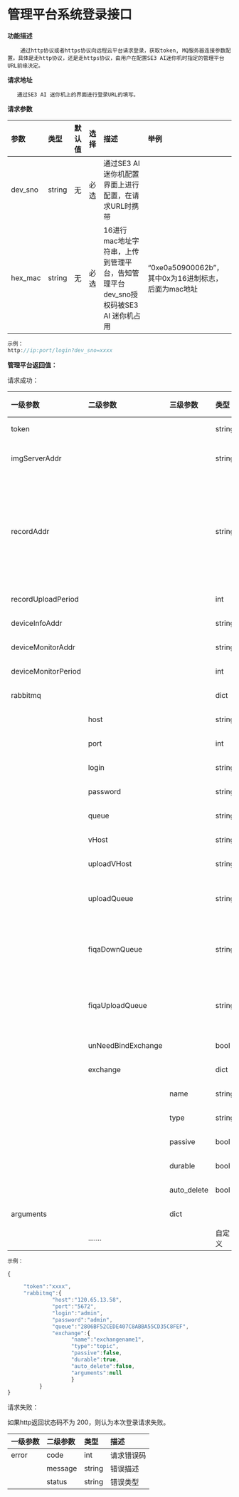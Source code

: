 # 管理平台系统登录接口

**功能描述**

```text
    通过http协议或者https协议向远程云平台请求登录，获取token, MQ服务器连接参数配置。具体是走http协议，还是走https协议，由用户在配置SE3 AI迷你机时指定的管理平台URL前缘决定。
```

**请求地址**

```text
   通过SE3 AI 迷你机上的界面进行登录URL的填写。
```

**请求参数**

| 参数 | 类型 | 默认值 | 选择 | 描述 | 举例 |
| :--- | :--- | :--- | :--- | :--- | :--- |
| dev\_sno | string | 无 | 必选 | 通过SE3 AI 迷你机配置界面上进行配置，在请求URL时携带 |  |
| hex\_mac | string | 无 | 必选 | 16进行mac地址字符串，上传到管理平台，告知管理平台dev\_sno授权码被SE3 AI 迷你机占用 | “0xe0a50900062b”，其中0x为16进制标志，后面为mac地址 |

```javascript
示例：
http://ip:port/login?dev_sno=xxxx
```

**管理平台返回值：**

请求成功：

| **一级参数** | **二级参数** | **三级参数** | **类型** | **选择** | **描述** |
| :--- | :--- | :--- | :--- | :--- | :--- |
| token |  |  | string | **必选** | 请求云平台接口需要携带的参数 |
| imgServerAddr |  |  | string | 可选 | 图片服务器URL，用于获取用户照片。如果下发得图片中是相对路径，则需要填写此地址。 |
| recordAddr |  |  | string | 可选 | 管理平台URL列表，每个URL（可以为绝对地址，也可以相对地址）间以逗号分隔。 用于接收“人员通行记录”。 如：  示例1："/getRecord , /getRecord2",  示例2："/getRecord , [https://xxxx.com/getBackupRecord](https://xxxx.com/getBackupRecord)"  示例3："[http://xxx.com/getRecord](http://xxx.com/getRecord), [http://xxx.com/getBackupRecord](http://xxx.com/getBackupRecord)" |
| recordUploadPeriod |  |  | int | 可选 | 通行记录周期上传时间，大于等于1秒，默认值为5秒 |
| deviceInfoAddr |  |  | string | 可选 | 管理平台URL（相对地址），用于接收“设备添加事件”。如：/getDeviceInfo |
| deviceMonitorAddr |  |  | string | 可选 | 管理平台URL \(相对地址\) ， 用于设置设备状态上报得周期，默认20秒 |
| deviceMonitorPeriod |  |  | int | 可选 | 管理平台URL \(相对地址\) ， 用于设置设备状态上报得周期，默认20秒 |
| rabbitmq |  |  | dict | **必选** | MQ服务器配置参数集合 |
|  | host |  | string | **必选** | MQ服务器地址, 如 mq.xxx.com |
|  | port |  | int | **必选** | MQ服务器连接端口 |
|  | login |  | string | **必选** | MQ服务器登录用户名 |
|  | password |  | string | **必选** | MQ服务器连接密码 |
|  | queue |  | string | **必选** | MQ消息下发队列 |
|  | vHost |  | string | 可选 | MQ服务器登录用户名及下发队列所在虚拟主机.如果不指定，默认为"/"。 |
|  | uploadVHost |  | string | 可选 | MQ服务器上报队列所在虚拟主机。如果不指定，默认为"/"。 |
|  | uploadQueue |  | string | 可选 | MQ消息上传队列, 可以选择不通过MQ消息队列回传结果, 在uploadVHost虚拟主机下。默认是不支持MQ消息上传（即单向通信）。 |
|  | fiqaDownQueue |  | string | 可选 | 人脸图片质量检测\(FIQA\)命令下发队列。  注意：当把SE3 AI迷你机用作图片质量校验服务器时，需要下发此栏位。否则不支持通过MQ命令进行FIQA校验功能。 |
|  | fiqaUploadQueue |  | string | 可选 | 人脸图片质量检测\(FIQA\)命令结果上传队列。  注意：当把SE3 AI迷你机用作图片质量校验服务器时，需要下发此栏位。否则不支持通过MQ命令进行FIQA校验功能。 |
|  | unNeedBindExchange |  | bool | 可选 | 消息队列是否需要绑定到交换机， 默认为false， 即需要绑定到消息队列。 |
|  | exchange |  | dict | **必选** |  |
|  |  | name | string | **必选** | 交换机名称 |
|  |  | type | string | **必选** | 交换机类型 |
|  |  | passive | bool | **必选** | 检查交换机是否存在，默认为false |
|  |  | durable | bool | **必选** | 队列持久化标志，true为持久化队列 |
|  |  | auto\_delete | bool | **必选** | 自动删除 |
| arguments |  | dict |  | **必选** | 扩展参数 |
|  | ....... |  | 自定义 | 可选 | 保留将来用于下发MQ服务器其它配置信息。 |

```javascript
示例：

{ 

     "token":"xxxx",
     "rabbitmq":{
              "host":"120.65.13.58",
              "port":"5672",
              "login":"admin",
              "password":"admin",
              "queue":"2806BF52CEDE407C8ABBA55CD35C8FEF",
              "exchange":{
                    "name":"exchangename1",
                    "type":"topic",
                    "passive":false,
                    "durable":true,
                    "auto_delete":false,
                    "arguments":null
                    }
          }
}
```

请求失败：

如果http返回状态码不为 200，则认为本次登录请求失败。

| **一级参数** | **二级参数** | **类型** | **描述** |
| :--- | :--- | :--- | :--- |
| error | code | int | 请求错误码 |
|  | message | string | 错误描述 |
|  | status | string | 错误类型 |

